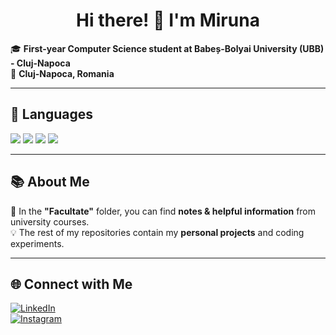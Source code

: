 <h1 align="center">Hi there! 👋 I'm Miruna</h1>

🎓 **First-year Computer Science student at Babeș-Bolyai University (UBB) - Cluj-Napoca**  
📍 **Cluj-Napoca, Romania**  

---

## 🚀 Languages
<p align="left">
  <img src="https://img.shields.io/badge/Assembly-525252?style=for-the-badge&logo=assembly&logoColor=white"/>
  <img src="https://img.shields.io/badge/C-00599C?style=for-the-badge&logo=c&logoColor=white"/>
  <img src="https://img.shields.io/badge/C%2B%2B-00599C?style=for-the-badge&logo=c%2B%2B&logoColor=white"/>
  <img src="https://img.shields.io/badge/Python-3776AB?style=for-the-badge&logo=python&logoColor=white"/>
</p>


---

## 📚 About Me
📂 In the **"Facultate"** folder, you can find **notes & helpful information** from university courses.  
💡 The rest of my repositories contain my **personal projects** and coding experiments.

---

## 🌐 Connect with Me
[![LinkedIn](https://img.shields.io/badge/LinkedIn-0077B5?style=for-the-badge&logo=linkedin&logoColor=white)](https://www.linkedin.com/in/miruna-andreea-ilie-4a130b294/)  
[![Instagram](https://img.shields.io/badge/Instagram-E4405F?style=for-the-badge&logo=instagram&logoColor=white)](https://www.instagram.com/iliemiruna13/)


